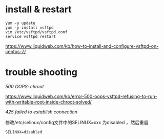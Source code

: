 # install & restart

```
yum -y update
yum -y install vsftpd
vim /etc/vsftpd/vsftpd.conf
service vsftpd restart
```

https://www.liquidweb.com/kb/how-to-install-and-configure-vsftpd-on-centos-7/

# trouble shooting

*500 OOPS: chroot*

https://www.liquidweb.com/kb/error-500-oops-vsftpd-refusing-to-run-with-writable-root-inside-chroot-solved/

*425 failed to establish connection*

修改/etc/selinux/config文件中的SELINUX=xxx 为disabled ，然后重启

```
SELINUX=disabled
```
